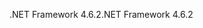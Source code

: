 <span data-ttu-id="cec4c-101">.NET Framework 4.6.2</span><span class="sxs-lookup"><span data-stu-id="cec4c-101">.NET Framework 4.6.2</span></span>